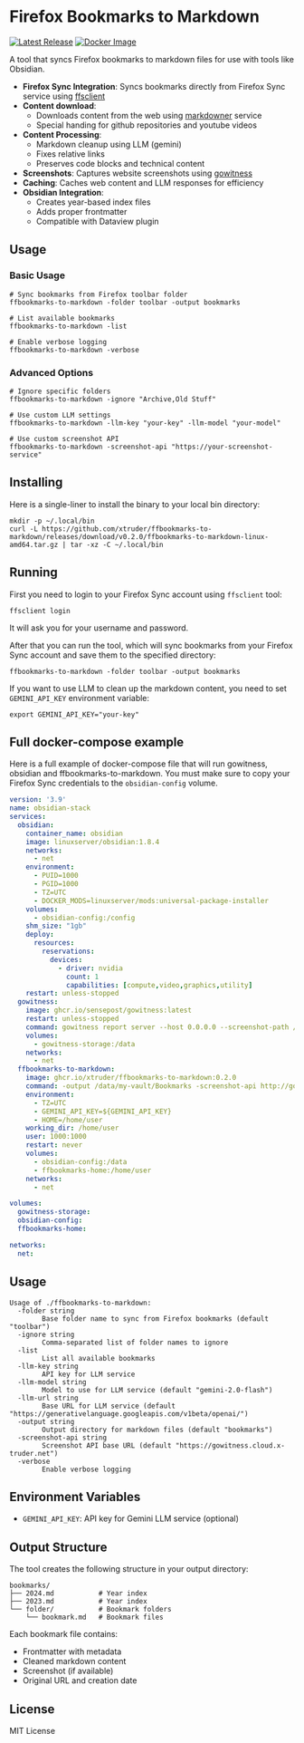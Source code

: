 # Firefox Bookmarks to Markdown

[![Latest Release](https://img.shields.io/github/v/release/xtruder/ffbookmarks-to-markdown?style=flat-square)](https://github.com/xtruder/ffbookmarks-to-markdown/releases/latest)
[![Docker Image](https://img.shields.io/badge/container-ghcr.io-blue?style=flat-square)](https://github.com/xtruder/ffbookmarks-to-markdown/pkgs/container/ffbookmarks-to-markdown)

A tool that syncs Firefox bookmarks to markdown files for use with tools like Obsidian.

- **Firefox Sync Integration**: Syncs bookmarks directly from Firefox Sync service using [ffsclient](https://github.com/Mikescher/firefox-sync-client)
- **Content download**:
  - Downloads content from the web using [markdowner](https://md.dhr.wtf/dashboard) service
  - Special handing for github repositories and youtube videos
- **Content Processing**: 
  - Markdown cleanup using LLM (gemini)
  - Fixes relative links
  - Preserves code blocks and technical content
- **Screenshots**: Captures website screenshots using [gowitness](https://github.com/sensepost/gowitness)
- **Caching**: Caches web content and LLM responses for efficiency
- **Obsidian Integration**: 
  - Creates year-based index files
  - Adds proper frontmatter
  - Compatible with Dataview plugin

## Usage

### Basic Usage

```shell
# Sync bookmarks from Firefox toolbar folder
ffbookmarks-to-markdown -folder toolbar -output bookmarks

# List available bookmarks
ffbookmarks-to-markdown -list

# Enable verbose logging
ffbookmarks-to-markdown -verbose
```

### Advanced Options

```shell
# Ignore specific folders
ffbookmarks-to-markdown -ignore "Archive,Old Stuff"

# Use custom LLM settings
ffbookmarks-to-markdown -llm-key "your-key" -llm-model "your-model"

# Use custom screenshot API
ffbookmarks-to-markdown -screenshot-api "https://your-screenshot-service"
```

## Installing

Here is a single-liner to install the binary to your local bin directory:

```shell
mkdir -p ~/.local/bin
curl -L https://github.com/xtruder/ffbookmarks-to-markdown/releases/download/v0.2.0/ffbookmarks-to-markdown-linux-amd64.tar.gz | tar -xz -C ~/.local/bin
```

## Running

First you need to login to your Firefox Sync account using `ffsclient` tool:

```shell
ffsclient login
```

It will ask you for your username and password.

After that you can run the tool, which will sync bookmarks from your Firefox Sync account and save them to the specified directory:

```shell
ffbookmarks-to-markdown -folder toolbar -output bookmarks
```

If you want to use LLM to clean up the markdown content, you need to set `GEMINI_API_KEY` environment variable:

```shell
export GEMINI_API_KEY="your-key"
```

## Full docker-compose example

Here is a full example of docker-compose file that will run gowitness, obsidian and ffbookmarks-to-markdown.
You must make sure to copy your Firefox Sync credentials to the `obsidian-config` volume.

```yaml
version: '3.9'
name: obsidian-stack
services:
  obsidian:
    container_name: obsidian
    image: linuxserver/obsidian:1.8.4
    networks:
      - net
    environment:
      - PUID=1000
      - PGID=1000
      - TZ=UTC
      - DOCKER_MODS=linuxserver/mods:universal-package-installer
    volumes:
      - obsidian-config:/config
    shm_size: "1gb"
    deploy:
      resources:
        reservations:
          devices:
            - driver: nvidia
              count: 1
              capabilities: [compute,video,graphics,utility]
    restart: unless-stopped
  gowitness:
    image: ghcr.io/sensepost/gowitness:latest
    restart: unless-stopped
    command: gowitness report server --host 0.0.0.0 --screenshot-path /data/screenshots --db-uri sqlite:///data/gowitness.sqlite3
    volumes:
      - gowitness-storage:/data
    networks:
      - net
  ffbookmarks-to-markdown:
    image: ghcr.io/xtruder/ffbookmarks-to-markdown:0.2.0
    command: -output /data/my-vault/Bookmarks -screenshot-api http://gowitness
    environment:
      - TZ=UTC
      - GEMINI_API_KEY=${GEMINI_API_KEY}
      - HOME=/home/user
    working_dir: /home/user
    user: 1000:1000
    restart: never
    volumes:
      - obsidian-config:/data
      - ffbookmarks-home:/home/user
    networks:
      - net

volumes:
  gowitness-storage:
  obsidian-config:
  ffbookmarks-home:

networks:
  net:
```

## Usage

```shell
Usage of ./ffbookmarks-to-markdown:
  -folder string
        Base folder name to sync from Firefox bookmarks (default "toolbar")
  -ignore string
        Comma-separated list of folder names to ignore
  -list
        List all available bookmarks
  -llm-key string
        API key for LLM service
  -llm-model string
        Model to use for LLM service (default "gemini-2.0-flash")
  -llm-url string
        Base URL for LLM service (default "https://generativelanguage.googleapis.com/v1beta/openai/")
  -output string
        Output directory for markdown files (default "bookmarks")
  -screenshot-api string
        Screenshot API base URL (default "https://gowitness.cloud.x-truder.net")
  -verbose
        Enable verbose logging
```

## Environment Variables

- `GEMINI_API_KEY`: API key for Gemini LLM service (optional)

## Output Structure

The tool creates the following structure in your output directory:

```text
bookmarks/
├── 2024.md           # Year index
├── 2023.md           # Year index
└── folder/           # Bookmark folders
    └── bookmark.md   # Bookmark files
```

Each bookmark file contains:
- Frontmatter with metadata
- Cleaned markdown content
- Screenshot (if available)
- Original URL and creation date

## License

MIT License 

